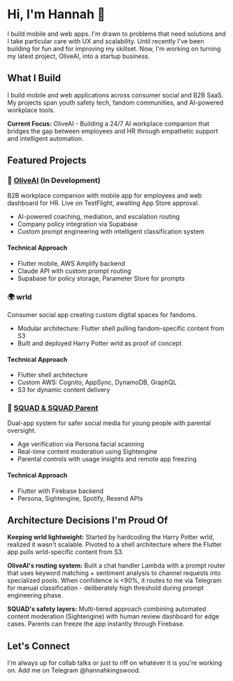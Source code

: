 # Hi, I'm Hannah 👋

I build mobile and web apps. I'm drawn to problems that need solutions and I take particular care with UX and scalability. Until recently I've been building for fun and for improving my skillset. Now, I'm working on turning my latest project, OliveAI, into a startup business.

## What I Build

I build mobile and web applications across consumer social and B2B SaaS. My projects span youth safety tech, fandom communities, and AI-powered workplace tools.

**Current Focus:** OliveAI - Building a 24/7 AI workplace companion that bridges the gap between employees and HR through empathetic support and intelligent automation.

## Featured Projects

### 🤖 [OliveAI](https://github.com/HT1994378/oliveai) (In Development)
B2B workplace companion with mobile app for employees and web dashboard for HR. Live on TestFlight, awaiting App Store approval.
- AI-powered coaching, mediation, and escalation routing
- Company policy integration via Supabase
- Custom prompt engineering with intelligent classification system

#### Technical Approach
- Flutter mobile, AWS Amplify backend
- Claude API with custom prompt routing
- Supabase for policy storage, Parameter Store for prompts

### 🌍 wrld
Consumer social app creating custom digital spaces for fandoms.
- Modular architecture: Flutter shell pulling fandom-specific content from S3
- Built and deployed Harry Potter wrld as proof of concept

#### Technical Approach
- Flutter shell architecture
- Custom AWS: Cognito, AppSync, DynamoDB, GraphQL
- S3 for dynamic content delivery

### 👥 [SQUAD & SQUAD Parent](https://github.com/HT1994378/SQUAD)
Dual-app system for safer social media for young people with parental oversight.
- Age verification via Persona facial scanning
- Real-time content moderation using Sightengine
- Parental controls with usage insights and remote app freezing
  
#### Technical Approach
- Flutter with Firebase backend
- Persona, Sightengine, Spotify, Resend APIs

## Architecture Decisions I'm Proud Of

**Keeping wrld lightweight:** Started by hardcoding the Harry Potter wrld, realized it wasn't scalable. Pivoted to a shell architecture where the Flutter app pulls wrld-specific content from S3.

**OliveAI's routing system:** Built a chat handler Lambda with a prompt router that uses keyword matching + sentiment analysis to channel requests into specialized pools. When confidence is <90%, it routes to me via Telegram for manual classification - deliberately high threshold during prompt engineering phase.

**SQUAD's safety layers:** Multi-tiered approach combining automated content moderation (Sightengine) with human review dashboard for edge cases. Parents can freeze the app instantly through Firebase.

## Let's Connect

I'm always up for collab talks or just to riff on whatever it is you're working on. Add me on Telegram @hannahkingswood.
